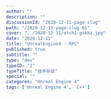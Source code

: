 ```yaml
---
author: ""
description: ""
discussionId: "2020-12-11-page-slug"
path: "/2020-12-11-page-slug-01"
cover: "../2020-12-11/atch1-gskhz.jpg"
date: "2020-12-11"
title: "UnrealEngine4 - RPC"
published: true
subtitle: ""
type: "dev"
typeID: "2"
typeTitle: "技术杂谈"
special: ""
categores: "Unreal Engine 4"
tags: ['Unreal Engine 4', 'C++']
---
```

    
### 


